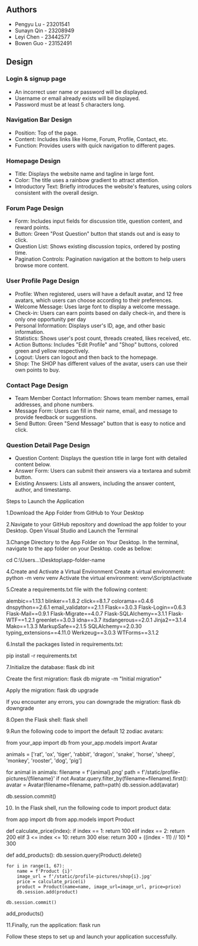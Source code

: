 ## Authors

- Pengyu Lu  - 23201541
- Sunayn Qin - 23208949
- Leyi Chen - 23442577
- Bowen Guo - 23152491

## Design

### Login & signup page
- An incorrect user name or password will be displayed.
- Username or email already exists will be displayed.
- Password must be at least 5 characters long.

### Navigation Bar Design
- Position: Top of the page.
- Content: Includes links like Home, Forum, Profile, Contact, etc.
- Function: Provides users with quick navigation to different pages.

### Homepage Design
- Title: Displays the website name and tagline in large font.
- Color: The title uses a rainbow gradient to attract attention.
- Introductory Text: Briefly introduces the website's features, using colors consistent with the overall design.

### Forum Page Design
- Form: Includes input fields for discussion title, question content, and reward points.
- Button: Green "Post Question" button that stands out and is easy to click.
- Question List: Shows existing discussion topics, ordered by posting time.
- Pagination Controls: Pagination navigation at the bottom to help users browse more content.

### User Profile Page Design
- Profile: When registered, users will have a default avatar, and 12 free avatars, which users can choose according to their preferences.
- Welcome Message: Uses large font to display a welcome message.
- Check-in: Users can earn points based on daily check-in, and there is only one opportunity per day
- Personal Information: Displays user's ID, age, and other basic information.
- Statistics: Shows user's post count, threads created, likes received, etc.
- Action Buttons: Includes "Edit Profile" and "Shop" buttons, colored green and yellow respectively.
- Logout: Users can logout and then back to the homepage.
- Shop: The SHOP has different values of the avatar, users can use their own points to buy.

### Contact Page Design
- Team Member Contact Information: Shows team member names, email addresses, and phone numbers.
- Message Form: Users can fill in their name, email, and message to provide feedback or suggestions.
- Send Button: Green "Send Message" button that is easy to notice and click.

### Question Detail Page Design
- Question Content: Displays the question title in large font with detailed content below.
- Answer Form: Users can submit their answers via a textarea and submit button.
- Existing Answers: Lists all answers, including the answer content, author, and timestamp.





Steps to Launch the Application

1.Download the App Folder from GitHub to Your Desktop

2.Navigate to your GitHub repository and download the app folder to your Desktop. Open Visual Studio and Launch the Terminal


3.Change Directory to the App Folder on Your Desktop. In the terminal, navigate to the app folder on your Desktop. code as bellow:

cd C:\Users\...\Desktop\app-folder-name


4.Create and Activate a Virtual Environment
Create a virtual environment:   python -m venv venv
Activate the virtual environment:   venv\Scripts\activate


5.Create a requirements.txt file with the following content:

alembic==1.13.1
blinker==1.8.2
click==8.1.7
colorama==0.4.6
dnspython==2.6.1
email_validator==2.1.1
Flask==3.0.3
Flask-Login==0.6.3
Flask-Mail==0.9.1
Flask-Migrate==4.0.7
Flask-SQLAlchemy==3.1.1
Flask-WTF==1.2.1
greenlet==3.0.3
idna==3.7
itsdangerous==2.0.1
Jinja2==3.1.4
Mako==1.3.3
MarkupSafe==2.1.5
SQLAlchemy==2.0.30
typing_extensions==4.11.0
Werkzeug==3.0.3
WTForms==3.1.2



6.Install the packages listed in requirements.txt:

pip install -r requirements.txt



7.Initialize the database:    flask db init

Create the first migration:   flask db migrate -m "Initial migration"

Apply the migration:   flask db upgrade

If you encounter any errors, you can downgrade the migration:    flask db downgrade



8.Open the Flask shell:  flask shell



9.Run the following code to import the default 12 zodiac avatars:


from your_app import db
from your_app.models import Avatar 

animals = ['rat', 'ox', 'tiger', 'rabbit', 'dragon', 'snake', 'horse', 'sheep', 'monkey', 'rooster', 'dog', 'pig']

for animal in animals:
    filename = f'{animal}.png'
    path = f'/static/profile-pictures/{filename}'
    if not Avatar.query.filter_by(filename=filename).first():
        avatar = Avatar(filename=filename, path=path)
        db.session.add(avatar)

db.session.commit()




10. In the Flask shell, run the following code to import product data:

from app import db
from app.models import Product

def calculate_price(index):
    if index == 1:
        return 100
    elif index == 2:
        return 200
    elif 3 <= index <= 10:
        return 300
    else:
        return 300 + ((index - 11) // 10) * 300

def add_products():
    db.session.query(Product).delete()

    for i in range(1, 67):
        name = f'Product {i}'
        image_url = f'/static/profile-pictures/shop{i}.jpg'
        price = calculate_price(i)
        product = Product(name=name, image_url=image_url, price=price)
        db.session.add(product)

    db.session.commit()

add_products()



11.Finally, run the application: flask run



Follow these steps to set up and launch your application successfully.








